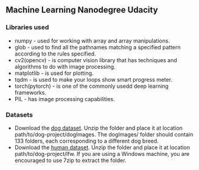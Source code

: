 ## Machine Learning Nanodegree Udacity

### Libraries used
* numpy          - used for working with array and array manipulations.
* glob           - used to find all the pathnames matching a specified pattern according to the rules specified.
* cv2(opencv)    - is computer vision library that has techniques and algorithms to do with image processing.
* matplotlib     - is used for plotting.
* tqdm           - is used to make your loops show smart progress meter.
* torch(pytorch) - is one of the commonly usedd deep learning frameworks. 
* PIL            - has image processing capabilities.

### Datasets
* Download the [dog dataset](https://s3-us-west-1.amazonaws.com/udacity-aind/dog-project/dogImages.zip). Unzip the folder and place it at location path/to/dog-project/dogImages. The dogImages/ folder should contain 133 folders, each corresponding to a different dog breed.
* Download the [human dataset](http://vis-www.cs.umass.edu/lfw/lfw.tgz). Unzip the folder and place it at location path/to/dog-project/lfw. If you are using a Windows machine, you are encouraged to use 7zip to extract the folder.